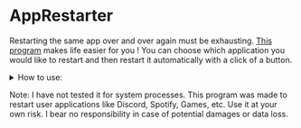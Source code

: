 # AppRestarter

Restarting the same app over and over again must be exhausting. [This program](https://github.com/GianniosApostolos/AppRestarter/releases/latest) makes life easier for you !
You can choose which application you would like to restart and then restart it automatically with a click of a button.






 <details>
 <summary>How to use:</summary>
&nbsp;&nbsp;&nbsp;&nbsp; 1. Click on "Select Process" button. </br>   
&nbsp;&nbsp;&nbsp;&nbsp; 2. Select a process from the list. </br>
&nbsp;&nbsp;&nbsp;&nbsp; 3. Every time you click on "Restart" that application should restart </br>
</details>


Note: I have not tested it for system processes. This program was made to restart user applications like Discord, Spotify, Games, etc.
Use it at your own risk. I bear no responsibility in case of potential damages or data loss.


